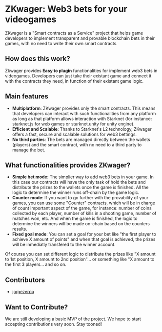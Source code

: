# ZKwager: Web3 bets for your videogames

ZKwager is a "Smart contracts as a Service" project that helps game developers to implement transparent and provable blockchain bets in their games, with no need to write their own smart contracts. 

## How does this work?
Zkwager provides **Easy to plugin** functionalities for implement web3 bets in videogames. Developers can just take their existant game and connect it with the contracts they need, in function of their existant game logic. 

## Main features
- **Multiplatform**: ZKwager provides only the smart contracts. This means that developers can interact with such functionalities from any platform as long as that platform allows interaction with Starknet (for instance: starknet.js for web games or starknet.unity for unity engine). 
- **Efficient and Scalable**: Thanks to Starknet's L2 technology, ZKwager offers a fast, secure and scalable solutions for web3 bettings.
- **No third parties**: The bets are managed directly between the wallets (players) and the smart contract, with no need to a third party to manage the bet.   

## What functionalities provides ZKwager?
- **Simple bet mode**: The simplier way to add web3 bets in your game. In this case our contracts will have the only task of hold the bets and distribute the prizes to the wallets once the game is finished. All the logic to determine the winner runs off-chain by the game logic. 
- **Counter mode**: If you want to go further with the provability of your games, you can use some "Counter" contracts, which will be in charge of count important aspect of the game, for instance: number of coins collected by each player, number of kills in a shooting game, number of matches won, etc. And when the game is finished, the logic to determine the winners will be made on-chain based on the counters results.
- **Fixed goal mode**: You can set a goal for your bet like "the first player to achieve X amount of points" and when that goal is achieved, the prizes will be inmediatly transfered to the winner account.

Of course you can set different logic to distribute the prizes like "X amount to 1st position, X amount to 2nd position"... or something like "X amount to the first 3 players... and so on. 


## Contributors

- [jorgezerpa](https://github.com/jorgezerpa)


## Want to Contribute?
We are still developing a basic MVP of the project. We hope to start accepting contributions very soon. Stay tooned!


